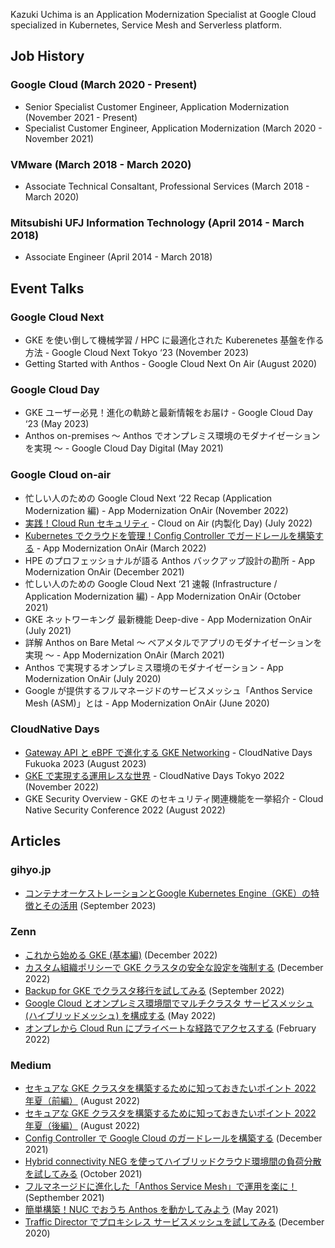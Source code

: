 Kazuki Uchima is an Application Modernization Specialist at Google Cloud specialized in Kubernetes, Service Mesh and Serverless platform.

## Job History

### Google Cloud (March 2020 - Present)
* Senior Specialist Customer Engineer, Application Modernization (November 2021 - Present)
* Specialist Customer Engineer, Application Modernization (March 2020 - November 2021)

### VMware (March 2018 - March 2020)
* Associate Technical Consaltant, Professional Services (March 2018 - March 2020)

### Mitsubishi UFJ Information Technology (April 2014 - March 2018)
* Associate Engineer (April 2014 - March 2018)

## Event Talks

### Google Cloud Next
* GKE を使い倒して機械学習 / HPC に最適化された Kuberenetes 基盤を作る方法 - Google Cloud Next Tokyo ‘23 (November 2023)
* Getting Started with Anthos - Google Cloud Next On Air (August 2020)

### Google Cloud Day
* GKE ユーザー必見！進化の軌跡と最新情報をお届け - Google Cloud Day ‘23 (May 2023)
* Anthos on-premises 〜 Anthos でオンプレミス環境のモダナイゼーションを実現 〜 - Google Cloud Day Digital (May 2021)

### Google Cloud on-air
* 忙しい人のための Google Cloud Next ‘22 Recap (Application Modernization 編) - App Modernization OnAir (November 2022)
* [実践！Cloud Run セキュリティ](pdf/GC_Naiseika_Day_q3_0707_Session2.pdf) - Cloud on Air (内製化 Day) (July 2022)
* [Kubernetes でクラウドを管理！Config Controller でガードレールを構築する](pdf/App_Modernization_OnAir_q1_0302_Session2.pdf) - App Modernization OnAir (March 2022)
* HPE のプロフェッショナルが語る Anthos バックアップ設計の勘所 - App Modernization OnAir (December 2021)
* 忙しい人のための Google Cloud Next ‘21 速報 (Infrastructure / Application Modernization 編) - App Modernization OnAir (October 2021)
* GKE ネットワーキング 最新機能 Deep-dive - App Modernization OnAir (July 2021)
* 詳解 Anthos on Bare Metal 〜 ベアメタルでアプリのモダナイゼーションを実現 〜 - App Modernization OnAir (March 2021)
* Anthos で実現するオンプレミス環境のモダナイゼーション - App Modernization OnAir (July 2020)
* Google が提供するフルマネージドのサービスメッシュ「Anthos Service Mesh (ASM)」とは - App Modernization OnAir (June 2020)

### CloudNative Days
* [Gateway API と eBPF で進化する GKE Networking](pdf/cndf2023_googlecloud_session_uchima.pdf) - CloudNative Days Fukuoka 2023 (August 2023)
* [GKE で実現する運用レスな世界](pdf/GoogleCloud_Session_UchimaKazuki_CloudNativeDaysTokyo2022.pdf) - CloudNative Days Tokyo 2022 (November 2022)
* GKE Security Overview - GKE のセキュリティ関連機能を一挙紹介 - Cloud Native Security Conference 2022 (August 2022)

## Articles

### gihyo.jp
* [コンテナオーケストレーションとGoogle Kubernetes Engine（GKE）の特徴とその活用](https://gihyo.jp/article/2023/09/modern-app-development-on-google-cloud-02) (September 2023)

### Zenn
* [これから始める GKE (基本編)](https://zenn.dev/google_cloud_jp/articles/gke-korekara-101) (December 2022)
* [カスタム組織ポリシーで GKE クラスタの安全な設定を強制する](https://zenn.dev/google_cloud_jp/articles/gke-custom-orgpolicy) (December 2022)
* [Backup for GKE でクラスタ移行を試してみる](https://zenn.dev/kuchima/articles/bfg-cluster-migration) (September 2022)
* [Google Cloud とオンプレミス環境間でマルチクラスタ サービスメッシュ (ハイブリッドメッシュ) を構成する](https://zenn.dev/kuchima/articles/asm-hybrid-mesh) (May 2022)
* [オンプレから Cloud Run にプライベートな経路でアクセスする](https://zenn.dev/kuchima/articles/run-private-access) (February 2022)


### Medium
* [セキュアな GKE クラスタを構築するために知っておきたいポイント 2022 年夏（前編）](https://medium.com/google-cloud-jp/gkesecurity-2022-1-ea4d55bcf4f7) (August 2022)
* [セキュアな GKE クラスタを構築するために知っておきたいポイント 2022 年夏（後編）](https://medium.com/google-cloud-jp/gkesecurity-2022-2-3e5220f93964) (August 2022)
* [Config Controller で Google Cloud のガードレールを構築する](https://medium.com/google-cloud-jp/config-controller-guardrail-bd3de8f69098) (December 2021)
* [Hybrid connectivity NEG を使ってハイブリッドクラウド環境間の負荷分散を試してみる](https://medium.com/google-cloud-jp/hybrid-load-balancing-27e77a4ec62) (October 2021)
* [フルマネージドに進化した「Anthos Service Mesh」で運用を楽に！](https://medium.com/google-cloud-jp/%E3%83%95%E3%83%AB%E3%83%9E%E3%83%8D%E3%83%BC%E3%82%B8%E3%83%89%E3%81%AB%E9%80%B2%E5%8C%96%E3%81%97%E3%81%9F-anthos-service-mesh-%E3%81%A7%E9%81%8B%E7%94%A8%E3%82%92%E6%A5%BD%E3%81%AB-ac062c92dc3b) (Septhember 2021)
* [簡単構築！NUC でおうち Anthos を動かしてみよう](https://medium.com/google-cloud-jp/%E7%B0%A1%E5%8D%98%E6%A7%8B%E7%AF%89-nuc-%E3%81%A7%E3%81%8A%E3%81%86%E3%81%A1-anthos-%E3%82%92%E5%8B%95%E3%81%8B%E3%81%97%E3%81%A6%E3%81%BF%E3%82%88%E3%81%86-682e95112116) (May 2021)
* [Traffic Director でプロキシレス サービスメッシュを試してみる](https://medium.com/google-cloud-jp/traffic-director-%E3%81%A7%E3%83%97%E3%83%AD%E3%82%AD%E3%82%B7%E3%83%AC%E3%82%B9-%E3%82%B5%E3%83%BC%E3%83%93%E3%82%B9%E3%83%A1%E3%83%83%E3%82%B7%E3%83%A5%E3%82%92%E8%A9%A6%E3%81%97%E3%81%A6%E3%81%BF%E3%82%8B-4c806883a8d1) (December 2020)
